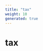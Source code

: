 ```yaml
---
title: "tax"
weight: 10
generated: true
---
```

<!-- This file was generated from the Vendure TypeScript source. Do not modify. Instead, re-run "generate-docs" -->


# tax